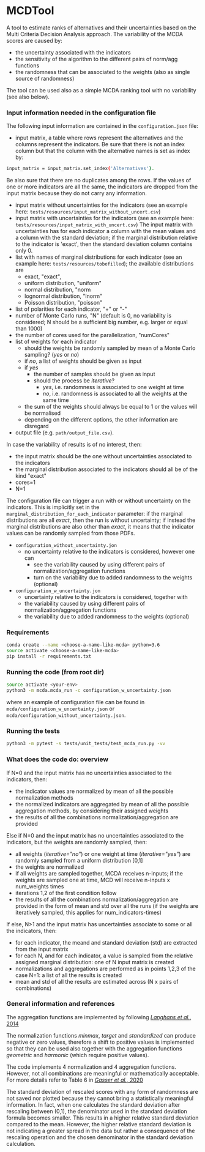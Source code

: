# MCDTool
A tool to estimate ranks of alternatives and their uncertainties based on the Multi Criteria Decision Analysis approach.
The variability of the MCDA scores are caused by:
- the uncertainty associated with the indicators
- the sensitivity of the algorithm to the different pairs of norm/agg functions
- the randomness that can be associated to the weights (also as single source of randomness)

The tool can be used also as a simple MCDA ranking tool with no variability (see also below).


### Input information needed in the configuration file
The following input information are contained in the `configuration.json` file:
- input matrix, a table where rows represent the alternatives and the columns represent the indicators. Be sure that there is not an index column but that the column with the alternative names is set as index by:
```bash
input_matrix = input_matrix.set_index('Alternatives').
```
Be also sure that there are no duplicates among the rows. If the values of one or more indicators are all the same, the indicators are dropped from the input matrix because they do not carry any information.
  - input matrix without uncertainties for the indicators (see an example here: `tests/resources/input_matrix_without_uncert.csv`)
  - input matrix with uncertainties for the indicators (see an example here: `tests/resources/input_matrix_with_uncert.csv`)
The input matrix with uncertainties has for each indicator a column with the mean values and a column with the standard deviation; 
if the marginal distribution relative to the indicator is 'exact', then the standard deviation column contains only 0.
- list with names of marginal distributions for each indicator (see an example here: `tests/resources/tobefilled`); the available distributions are 
  - exact, "exact",
  - uniform distribution, "uniform"
  - normal distribution, "norm
  - lognormal distribution, "lnorm"
  - Poisson distribution, "poisson"
- list of polarities for each indicator, "+" or "-"
- number of Monte Carlo runs, "N" (default is 0, no variability is considered; N should be a sufficient big number, e.g. larger or equal than 1000)
- the number of cores used for the parallelization, "numCores"
- list of weights for each indicator 
    - should the weights be randomly sampled by mean of a Monte Carlo sampling? (*yes* or *no*)
    - if *no*, a list of weights should be given as input
    - if *yes*
        - the number of samples should be given as input 
        - should the process be *iterative*?
            - *yes*, i.e. randomness is associated to one weight at time
            - *no*, i.e. randomness is associated to all the weights at the same time
    - the sum of the weights should always be equal to 1 or the values will be normalised 
    - depending on the different options, the other information are disregard
- output file (e.g. `path/output_file.csv`).

In case the variability of results is of no interest, then:
- the input matrix should be the one without uncertainties associated to the indicators
- the marginal distribution associated to the indicators should all be of the kind "exact"
- cores=1
- N=1

The configuration file can trigger a run with or without uncertainty on the indicators. This is implicitly set in the 
`marginal_distribution_for_each_indicator` parameter: if the marginal distributions are all *exact*, then the run is without uncertainty;
if instead the marginal distributions are also other than *exact*, it means that the indicator values can be randomly sampled from those PDFs.
- `configuration_without_uncertainty.jon`
  - no uncertainty relative to the indicators is considered, however one can
    - see the variability caused by using different pairs of normalization/aggregation functions
    - turn on the variability due to added randomness to the weights (optional)
- `configuration_w_uncertainty.jon`
    - uncertainty relative to the indicators is considered, together with
    - the variability caused by using different pairs of normalization/aggregation functions
    - the variability due to added randomness to the weights (optional)

### Requirements
```bash
conda create --name <choose-a-name-like-mcda> python=3.6
source activate <choose-a-name-like-mcda>
pip install -r requirements.txt
```

### Running the code (from root dir)
```bash
source activate <your-env>
python3 -m mcda.mcda_run -c configuration_w_uncertainty.json
```
where an example of configuration file can be found in `mcda/configuration_w_uncertainty.json` or `mcda/configuration_without_uncertainty.json`.

### Running the tests
```bash
python3 -m pytest -s tests/unit_tests/test_mcda_run.py -vv
```

### What does the code do: overview
If N=0 and the input matrix has no uncertainties associated to the indicators, then:
- the indicator values are normalized by mean of all the possible normalization methods 
- the normalized indicators are aggregated by mean of all the possible aggregation methods, by considering their assigned weights
- the results of all the combinations normalization/aggregation are provided

Else if N=0 and the input matrix has no uncertainties associated to the indicators, but the weights are randomly sampled, then:
- all weights (*iterative="no"*) or one weight at time (*iterative="yes"*) are randomly sampled from a uniform distribution [0,1]
- the weights are normalized
- if all weights are sampled together, MCDA receives n-inputs; if the weights are sampled one at time, MCD will receive n-inputs x num_weights times
- iterations 1,2 of the first condition follow
- the results of all the combinations normalization/aggregation are provided in the form of mean and std over all the runs (if the weights are iteratively sampled, this applies for num_indicators-times)

If else, N>1 and the input matrix has uncertainties associate to some or all the indicators, then:
- for each indicator, the meand and standard deviation (std) are extracted from the input matrix
- for each N, and for each indicator, a value is sampled from the relative assigned marginal distribution: one of N input matrix is created
- normalizations and aggregations are performed as in points 1,2,3 of the case N=1: a list of all the results is created
- mean and std of all the results are estimated across (N x pairs of combinations) 


### General information and references
The aggregation functions are implemented by following [*Langhans et al.*, 2014](https://www.sciencedirect.com/science/article/abs/pii/S1470160X14002167)

The normalization functions *minmax*, *target* and *standardized* can produce negative or zero values, therefore a shift to positive values
is implemented so that they can be used also together with the aggregation functions *geometric* and *harmonic* (which require positive values). 

The code implements 4 normalization and 4 aggregation functions. However, not all combinations are 
meaningful or mathematically acceptable. For more details refer to Table 6 in 
[*Gasser et al.*, 2020](https://www.sciencedirect.com/science/article/pii/S1470160X19307241)

The standard deviation of rescaled scores with any form of randomness are not saved nor plotted because they cannot bring a statistically meaningful information.
In fact, when one calculates the standard deviation after rescaling between (0,1), the denominator used in the standard deviation formula becomes smaller. 
This results in a higher relative standard deviation compared to the mean.
However, the higher relative standard deviation is not indicating a greater spread in the data but rather a consequence of the rescaling operation and 
the chosen denominator in the standard deviation calculation.


